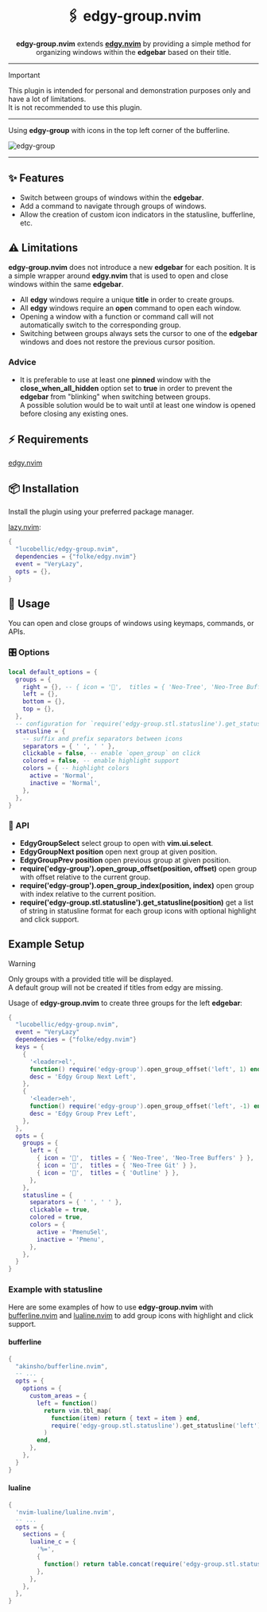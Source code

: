 <h1 align="center">
  🖇️ edgy-group.nvim
</h1>

<p align="center"><b>edgy-group.nvim</b> extends <b><a href=https://github.com/folke/edgy.nvim>edgy.nvim</a></b> by providing a simple method for organizing windows within the <b>edgebar</b> based on their title.</p>

---

> [!IMPORTANT]
> This plugin is intended for personal and demonstration purposes only and have a lot of limitations.<br/>
> It is not recommended to use this plugin.

---

Using **edgy-group** with icons in the top left corner of the bufferline.

![edgy-group](https://github.com/lucobellic/edgy-group.nvim/assets/6067072/a47a6e7f-17fb-4f2a-8116-904c89fa8da3)

---

## ✨ Features

- Switch between groups of windows within the **edgebar**.
- Add a command to navigate through groups of windows.
- Allow the creation of custom icon indicators in the statusline, bufferline, etc.

## ⚠️ Limitations

**edgy-group.nvim** does not introduce a new **edgebar** for each position. It is a simple wrapper around **edgy.nvim** that is used to open and close windows within the same **edgebar**.

- All **edgy** windows require a unique **title** in order to create groups.
- All **edgy** windows require an **open** command to open each window.
- Opening a window with a function or command call will not automatically switch to the corresponding group.
- Switching between groups always sets the cursor to one of the **edgebar** windows and does not restore the previous cursor position.

### Advice

- It is preferable to use at least one **pinned** window with the **close_when_all_hidden** option set to **true** in order to prevent the **edgebar** from "blinking" when switching between groups.<br/>
  A possible solution would be to wait until at least one window is opened before closing any existing ones.

## ⚡️ Requirements

[edgy.nvim](https://github.com/folke/edgy.nvim)

## 📦️ Installation

Install the plugin using your preferred package manager.

[lazy.nvim]("https://github.com/folke/lazy.nvim"):

```lua
{
  "lucobellic/edgy-group.nvim",
  dependencies = {"folke/edgy.nvim"}
  event = "VeryLazy",
  opts = {},
}
```

## 🚀️ Usage

You can open and close groups of windows using keymaps, commands, or APIs.

### 🎛️ Options

```lua
local default_options = {
  groups = {
    right = {}, -- { icon = '',  titles = { 'Neo-Tree', 'Neo-Tree Buffers' } }
    left = {},
    bottom = {},
    top = {},
  },
  -- configuration for `require('edgy-group.stl.statusline').get_statusline(pos)`
  statusline = {
    -- suffix and prefix separators between icons
    separators = { ' ', ' ' },
    clickable = false, -- enable `open_group` on click
    colored = false, -- enable highlight support
    colors = { -- highlight colors
      active = 'Normal',
      inactive = 'Normal',
    },
  },
}
```

### 🔌 API

- **EdgyGroupSelect** select group to open with **vim.ui.select**.
- **EdgyGroupNext position** open next group at given position.
- **EdgyGroupPrev position** open previous group at given position.
- **require('edgy-group').open_group_offset(position, offset)** open group with offset relative to the current group.
- **require('edgy-group').open_group_index(position, index)** open group with index relative to the current position.
- **require('edgy-group.stl.statusline').get_statusline(position)** get a list of string in statusline format for each group icons with optional highlight and click support.

## Example Setup

> [!WARNING]
> Only groups with a provided title will be displayed.<br/>
> A default group will not be created if titles from edgy are missing.

Usage of **edgy-group.nvim** to create three groups for the left **edgebar**:

```lua
{
  "lucobellic/edgy-group.nvim",
  event = "VeryLazy"
  dependencies = {"folke/edgy.nvim"}
  keys = {
    {
      '<leader>el',
      function() require('edgy-group').open_group_offset('left', 1) end,
      desc = 'Edgy Group Next Left',
    },
    {
      '<leader>eh',
      function() require('edgy-group').open_group_offset('left', -1) end,
      desc = 'Edgy Group Prev Left',
    },
  },
  opts = {
    groups = {
      left = {
        { icon = '',  titles = { 'Neo-Tree', 'Neo-Tree Buffers' } },
        { icon = '',  titles = { 'Neo-Tree Git' } },
        { icon = '',  titles = { 'Outline' } },
      },
    },
    statusline = {
      separators = { ' ', ' ' },
      clickable = true,
      colored = true,
      colors = {
        active = 'PmenuSel',
        inactive = 'Pmenu',
      },
    },
  }
}
```

### Example with statusline

Here are some examples of how to use **edgy-group.nvim** with [bufferline.nvim](https://github.com/akinsho/bufferline.nvim) and [lualine.nvim](https://github.com/nvim-lualine/lualine.nvim) to add group icons with highlight and click support.

#### bufferline

```lua
{
  "akinsho/bufferline.nvim",
  -- ...
  opts = {
    options = {
      custom_areas = {
        left = function()
          return vim.tbl_map(
            function(item) return { text = item } end,
            require('edgy-group.stl.statusline').get_statusline('left')
          )
        end,
      },
    },
  }
}
```

#### lualine

```lua
{
  'nvim-lualine/lualine.nvim',
  -- ...
  opts = {
    sections = {
      lualine_c = {
        '%=',
        {
          function() return table.concat(require('edgy-group.stl.statusline').get_statusline('bottom')) end,
        },
      },
    },
  },
}

```
